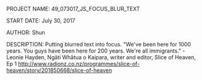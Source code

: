 PROJECT NAME:
49_073017_JS_FOCUS_BLUR_TEXT

START DATE:
July 30, 2017

AUTHOR:
Shun

DESCRIPTION:
Putting blurred text into focus.
"We've been here for 1000 years. You guys have been here for 200 years. We're all immigrants." - Leonie Hayden, Ngāti Whātua o Kaipara, writer and editor, Slice of Heaven, Ep 1
http://www.radionz.co.nz/programmes/slice-of-heaven/story/201850668/slice-of-heaven